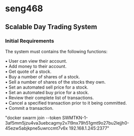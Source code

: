 **<centre><h1> seng468 </h1></centre>**
<h2>Scalable Day Trading System</h2>
<h3>Initial Requirements</h3>

The system must contains the following functions:

• User can view their account.<br>
• Add money to their account.<br>
• Get quote of a stock.<br>
• Buy a number of shares of a stock.<br>
• Sell a number of shares of the stocks they own.<br>
• Set an automated sell price for a stock.<br>
• Set an automated buy price for a stock.<br>
• Review their complete list of transactions.<br>
• Cancel a specified transaction prior to it being committed.<br>
• Commit a transaction.<br>

"docker swarm join --token SWMTKN-1-3af5mm5jzu4va3uebcagmy2v7l9nx79h51gmt9o27bu2lejjh0-45ezw5abjkpne5uwrccmt7v6x 192.168.1.245:2377"
